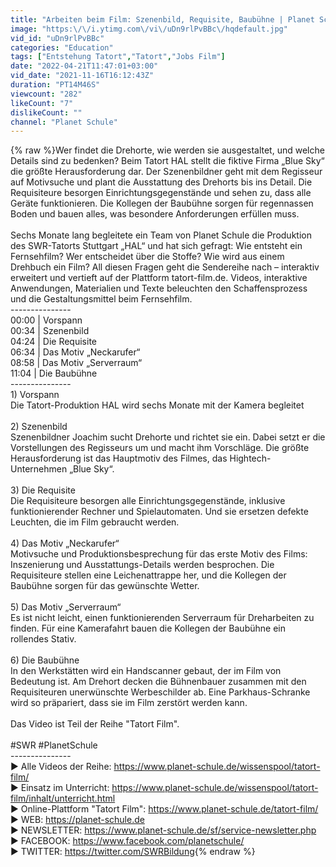 ```yaml
---
title: "Arbeiten beim Film: Szenenbild, Requisite, Baubühne | Planet Schule"
image: "https:\/\/i.ytimg.com\/vi\/uDn9rlPvBBc\/hqdefault.jpg"
vid_id: "uDn9rlPvBBc"
categories: "Education"
tags: ["Entstehung Tatort","Tatort","Jobs Film"]
date: "2022-04-21T11:47:01+03:00"
vid_date: "2021-11-16T16:12:43Z"
duration: "PT14M46S"
viewcount: "282"
likeCount: "7"
dislikeCount: ""
channel: "Planet Schule"
---
```

{% raw %}Wer findet die Drehorte, wie werden sie ausgestaltet, und welche Details sind zu bedenken? Beim Tatort HAL stellt die fiktive Firma „Blue Sky“ die größte Herausforderung dar. Der Szenenbildner geht mit dem Regisseur auf Motivsuche und plant die Ausstattung des Drehorts bis ins Detail. Die Requisiteure besorgen Einrichtungsgegenstände und sehen zu, dass alle Geräte funktionieren. Die Kollegen der Baubühne sorgen für regennassen Boden und bauen alles, was besondere Anforderungen erfüllen muss.<br /><br />Sechs Monate lang begleitete ein Team von Planet Schule die Produktion des SWR-Tatorts Stuttgart „HAL“ und hat sich gefragt: Wie entsteht ein Fernsehfilm? Wer entscheidet über die Stoffe? Wie wird aus einem Drehbuch ein Film? All diesen Fragen geht die Sendereihe nach – interaktiv erweitert und vertieft auf der Plattform tatort-film.de. Videos, interaktive Anwendungen, Materialien und Texte beleuchten den Schaffensprozess und die Gestaltungsmittel beim Fernsehfilm. <br />---------------<br />00:00 | Vorspann<br />00:34 | Szenenbild<br />04:24 | Die Requisite<br />06:34 | Das Motiv „Neckarufer“<br />08:58 | Das Motiv „Serverraum“<br />11:04 | Die Baubühne<br />---------------<br />1) Vorspann<br />Die Tatort-Produktion HAL wird sechs Monate mit der Kamera begleitet<br /><br />2) Szenenbild<br />Szenenbildner Joachim sucht Drehorte und richtet sie ein. Dabei setzt er die Vorstellungen des Regisseurs um und macht ihm Vorschläge. Die größte Herausforderung ist das Hauptmotiv des Filmes, das Hightech-Unternehmen „Blue Sky“.<br /><br />3) Die Requisite<br />Die Requisiteure besorgen alle Einrichtungsgegenstände, inklusive funktionierender Rechner und Spielautomaten. Und sie ersetzen defekte Leuchten, die im Film gebraucht werden.<br /><br />4) Das Motiv „Neckarufer“<br />Motivsuche und Produktionsbesprechung für das erste Motiv des Films: Inszenierung und Ausstattungs-Details werden besprochen. Die Requisiteure stellen eine Leichenattrappe her, und die Kollegen der Baubühne sorgen für das gewünschte Wetter.<br /><br />5) Das Motiv „Serverraum“<br />Es ist nicht leicht, einen funktionierenden Serverraum für Dreharbeiten zu finden. Für eine Kamerafahrt bauen die Kollegen der Baubühne ein rollendes Stativ.<br /><br />6) Die Baubühne<br />In den Werkstätten wird ein Handscanner gebaut, der im Film von Bedeutung ist. Am Drehort decken die Bühnenbauer zusammen mit den Requisiteuren unerwünschte Werbeschilder ab. Eine Parkhaus-Schranke wird so präpariert, dass sie im Film zerstört werden kann.<br /><br />Das Video ist Teil der Reihe &quot;Tatort Film&quot;.<br /><br />#SWR #PlanetSchule<br />---------------<br />► Alle Videos der Reihe: <a rel="nofollow" target="blank" href="https://www.planet-schule.de/wissenspool/tatort-film/">https://www.planet-schule.de/wissenspool/tatort-film/</a><br />► Einsatz im Unterricht: <a rel="nofollow" target="blank" href="https://www.planet-schule.de/wissenspool/tatort-film/inhalt/unterricht.html">https://www.planet-schule.de/wissenspool/tatort-film/inhalt/unterricht.html</a><br />► Online-Plattform &quot;Tatort Film&quot;: <a rel="nofollow" target="blank" href="https://www.planet-schule.de/tatort-film/">https://www.planet-schule.de/tatort-film/</a><br />► WEB: <a rel="nofollow" target="blank" href="https://planet-schule.de">https://planet-schule.de</a><br />► NEWSLETTER: <a rel="nofollow" target="blank" href="https://www.planet-schule.de/sf/service-newsletter.php">https://www.planet-schule.de/sf/service-newsletter.php</a> <br />► FACEBOOK: <a rel="nofollow" target="blank" href="https://www.facebook.com/planetschule/">https://www.facebook.com/planetschule/</a><br />► TWITTER: <a rel="nofollow" target="blank" href="https://twitter.com/SWRBildung">https://twitter.com/SWRBildung</a>{% endraw %}

